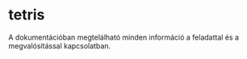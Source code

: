 # tetris
A dokumentációban megtelálható minden információ a feladattal és a megvalósítással kapcsolatban.
